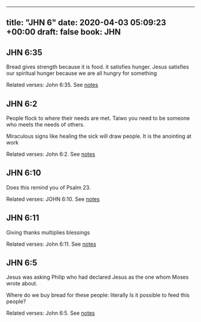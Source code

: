 
---
title: "JHN 6"
date: 2020-04-03 05:09:23 +00:00
draft: false
book: JHN
---

## JHN 6:35

Bread gives strength because it is food. it satisfies hunger. Jesus satisfies our spiritual hunger because we are all hungry for something

Related verses: John 6:35. See [notes](https://my.bible.com/notes/3399353902855611204)


## JHN 6:2

People flock to where their needs are met. Taiwo you need to be someone who meets the needs of others.

Miraculous signs like healing the sick will draw people. It is the anointing at work

Related verses: John 6:2. See [notes](https://my.bible.com/notes/3186351149440295331)


## JHN 6:10

Does this remind you of Psalm 23.

Related verses: JOHN 6:10. See [notes](https://my.bible.com/notes/2895048828036833506)


## JHN 6:11

Giving thanks multiplies blessings

Related verses: John 6:11. See [notes](https://my.bible.com/notes/2492125002678919693)


## JHN 6:5

Jesus was asking Philip who had declared Jesus as the one whom Moses wrote about.

Where do we buy bread for these people: literally Is it possible to feed this people?

Related verses: John 6:5. See [notes](https://my.bible.com/notes/2492122152833901057)

